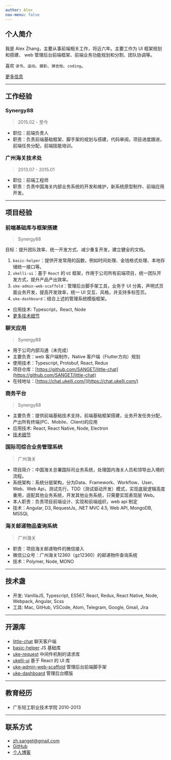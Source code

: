 ```yaml
---
author: Alex
nav-menu: false
---
```


<style>
  ul ul {
    margin-bottom: 0;
  }
  h1,h2,h3,h4,h5,h6 {
    margin: 1em 0;
  }
  /* a {
    color: #7fa0fc;
  } */
  .post-container {
    padding: 0 1em !important;
  }
  .artical {
    padding: 0.5em 0.5em !important;
  }
</style>

<!-- - [English version](/resume_en) -->

<!-- -------- -->

## 个人简介

我是 Alex Zhang，主要从事前端相关工作，将近六年。主要工作为 UI 框架规划和搭建、 web 管理后台前端框架、前端业务功能规划和分割、团队协调等。

喜欢 `读书`、`运动`、`摄影`、`弹吉他`、`coding`。

[更多信息](/about)

--------

## 工作经验

### Synergy88

> 2015.02 - 至今

- 职位：前端负责人
- 职责：负责前端基础框架、脚手架的规划与搭建，代码审阅，项目进度跟进，前端任务分配，前端技能培训。

### 广州海关技术处

> 2013.07 - 2015.01

- 职位：前端工程师
- 职责：负责中国海关内部业务系统的开发和维护，新系统原型制作、前端应用开发。

--------

## 项目经验

### 前端基础库与框架搭建

> Synergy88

目标：提升团队效率、统一开发方式、减少重复开发，建立健全的文档。

1. `basic-helper`：提供开发常用的函数，例如时间处理、金钱格式处理、本地存储统一接口等。
2. `ukelli-ui`：基于 `React` 的 `UI` 框架，作用于公司所有前端项目，统一团队开发方式，提升产品产出效率。
3. `uke-admin-web-scaffold`：管理后台脚手架工具，业务于 UI 分离，声明式页面业务开发，提高开发效率，统一 UI 交互、风格，并支持多标签页。
4. `uke-dashboard`：结合上述的管理系统模版框架。

- 应用技术: Typescript，React, Node
- [更多技术细节](/uke-libs)

### 聊天应用

> Synergy88

- 用于公司内部沟通（未完成）
- 主要负责：web 客户端制作，Native 客户端（Flutter方向）规划
- 使用技术：Typescript, Protobuf, React, Redux
- 项目仓库：[https://github.com/SANGET/little-chat](https://github.com/SANGET/little-chat)
- 在线地址：[https://chat.ukelli.com/](https://chat.ukelli.com/)

### 商务平台

> Synergy88

- 主要负责：提供前端基础技术支持，前端基础框架搭建，业务开发任务分配，产出所有终端(PC、Mobile、Client)的应用
- 应用技术: React, React Native, Node, Electron
- [技术细节](/uke-libs)

### 国际司综合业务管理系统

> 广州海关

- 项目简介：中国海关总署国际司业务系统，处理国内海关人员和领导出入境的流程。
- 系统架构：系统分层架构，分为Data、Framework、Workflow、User、Web、Web Api，测试先行，TDD（测试驱动开发）模式，实现底层逻辑高度重用，适配其他业务系统，开发其他业务系统，只需要实现表现层 Web。
- 本人职责：负责项目前端设计、实现和前端组织，web api 制定
- 技术：Angular, D3, RequestJs, .NET MVC 4.5, Web API, MongoDB, MSSQL

### 海关邮递物品查询系统

> 广州海关

- 职责：项目海关邮递物件的微信接入
- 微信公众号：广州海关12360（gz12360）的邮递物件查询系统
- 技术：Polymer, Node, MONO

--------

## 技术盏

- 开发: VanillaJS, Typescript, ES567, React, Redux, React Native, Node, Webpack, Angular, Scss
- 工具: Mac, GitHub, VSCode, Atom, Telegram, Google, Gmail, Jira

--------

## 开源库

- [little-chat](https://chat.ukelli.com/) 聊天客户端
- [basic-helper](https://basic.ukelli.com/) JS 基础库
- [uke-request](https://request.ukelli.com/) 中间件机制的请求库
- [ukelli-ui](https://ui.ukelli.com/) 基于 React 的 UI 库
- [uke-admin-web-scaffold](https://scaffold.ukelli.com/) 管理后台前端脚手架
- [uke-dashboard](https://admin.ukelli.com/) 管理后台模版

--------

## 教育经历

- 广东轻工职业技术学院 2010-2013

--------

## 联系方式

- <a href="mailto:zh.sanget@gmail.com" target="_top">zh.sanget@gmail.com</a>
- <a href="https://github.com/SANGET" target="_blank">GitHub</a>
- [个人博客](https://ukelli.com/)
